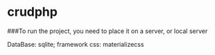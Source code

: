 # crudphp

###To run the project, you need to place it on a server, or local server

DataBase: sqlite;
framework css: materializecss
